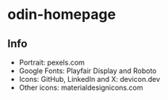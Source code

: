 # odin-homepage

## Info

- Portrait: pexels.com
- Google Fonts: Playfair Display and Roboto
- Icons: GitHub, LinkedIn and X: devicon.dev
- Other icons: materialdesignicons.com
